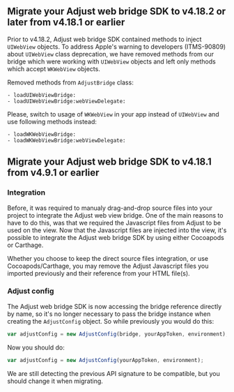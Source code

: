 ## Migrate your Adjust web bridge SDK to v4.18.2 or later from v4.18.1 or earlier

Prior to v4.18.2, Adjust web bridge SDK contained methods to inject `UIWebView` objects. To address Apple's warning to developers (ITMS-90809) about `UIWebView` class deprecation, we have removed methods from our bridge which were working with `UIWebView` objects and left only methods which accept `WKWebView` objects.

Removed methods from `AdjustBridge` class:

```objc
- loadUIWebViewBridge:
- loadUIWebViewBridge:webViewDelegate:
```

Please, switch to usage of `WKWebView` in your app instead of `UIWebView` and use following methods instead:

```objc
- loadWKWebViewBridge:
- loadWKWebViewBridge:webViewDelegate:
```

## Migrate your Adjust web bridge SDK to v4.18.1 from v4.9.1 or earlier

### Integration

Before, it was required to manualy drag-and-drop source files into your project to integrate the Adjust web view bridge. One of the main reasons to have to do this, was that we required the Javascript files from Adjust to be used on the view. Now that the Javascript files are injected into the view, it's possible to integrate the Adjust web bridge SDK by using either Cocoapods or Carthage.

Whether you choose to keep the direct source files integration, or use Cocoapods/Carthage, you may remove the Adjust Javascript files you imported previously and their reference from your HTML file(s).

### Adjust config

The Adjust web bridge SDK is now accessing the bridge reference directly by name, so it's no longer necessary to pass
the bridge instance when creating the `AdjustConfig` object. So while previously you would do this:

```js
var adjustConfig = new AdjustConfig(bridge, yourAppToken, environment);
```

Now you should do:

```js
var adjustConfig = new AdjustConfig(yourAppToken, environment);
```

We are still detecting the previous API signature to be compatible, but you should change it when migrating.
